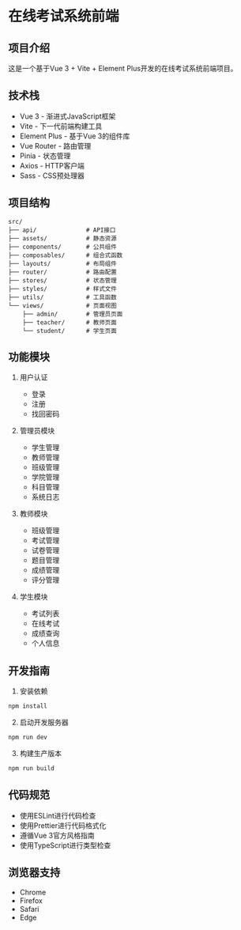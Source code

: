 # 在线考试系统前端

## 项目介绍
这是一个基于Vue 3 + Vite + Element Plus开发的在线考试系统前端项目。

## 技术栈
- Vue 3 - 渐进式JavaScript框架
- Vite - 下一代前端构建工具
- Element Plus - 基于Vue 3的组件库
- Vue Router - 路由管理
- Pinia - 状态管理
- Axios - HTTP客户端
- Sass - CSS预处理器

## 项目结构
```
src/
├── api/              # API接口
├── assets/           # 静态资源
├── components/       # 公共组件
├── composables/      # 组合式函数
├── layouts/          # 布局组件
├── router/           # 路由配置
├── stores/           # 状态管理
├── styles/           # 样式文件
├── utils/            # 工具函数
└── views/            # 页面视图
    ├── admin/        # 管理员页面
    ├── teacher/      # 教师页面
    └── student/      # 学生页面
```

## 功能模块
1. 用户认证
   - 登录
   - 注册
   - 找回密码

2. 管理员模块
   - 学生管理
   - 教师管理
   - 班级管理
   - 学院管理
   - 科目管理
   - 系统日志

3. 教师模块
   - 班级管理
   - 考试管理
   - 试卷管理
   - 题目管理
   - 成绩管理
   - 评分管理

4. 学生模块
   - 考试列表
   - 在线考试
   - 成绩查询
   - 个人信息

## 开发指南
1. 安装依赖
```bash
npm install
```

2. 启动开发服务器
```bash
npm run dev
```

3. 构建生产版本
```bash
npm run build
```

## 代码规范
- 使用ESLint进行代码检查
- 使用Prettier进行代码格式化
- 遵循Vue 3官方风格指南
- 使用TypeScript进行类型检查

## 浏览器支持
- Chrome
- Firefox
- Safari
- Edge
